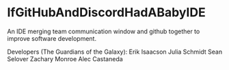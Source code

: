 # IfGitHubAndDiscordHadABabyIDE
An IDE merging team communication window and github together to improve software development.

Developers (The Guardians of the Galaxy): 
Erik Isaacson
Julia Schmidt
Sean Selover
Zachary Monroe
Alec Castaneda